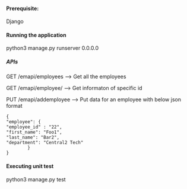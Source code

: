 #### Prerequisite:
Django

#### Running the application
python3 manage.py runserver 0.0.0.0

##### APIs
GET /emapi/employees   --> Get all the employees

GET /emapi/employee/<id> --> Get informaton of specific id

PUT /emapi/addemployee --> Put data for an employee with below json format

```
{
"employee": {
"employee_id" : "22",
"first_name": "Foo1",
"last_name": "Bar2",
"department": "Central2 Tech"
        }
}
```
#### Executing unit test
python3 manage.py test
